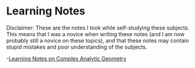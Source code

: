 # Learning Notes

Disclaimer: These are the notes I took while self-studying these subjects. This means that I was a novice when writing these notes (and I am now probably still a novice on these topics), and that these notes may contain stupid mistakes and poor understanding of the subjects.


-[Learning Notes on Complex Analytic Geometry](Files/2022_CAG.pdf)



